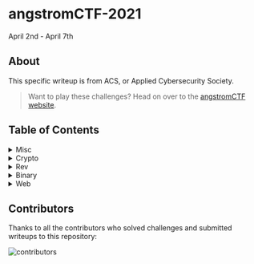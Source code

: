 # angstromCTF-2021
April 2nd - April 7th

## About
This specific writeup is from ACS, or Applied Cybersecurity Society.

> Want to play these challenges? Head on over to the [angstromCTF website](2021.angstromctf.com/).

## Table of Contents

<details>
<summary>Misc</summary>

|Question|Points|
|-|-|
|[Sanity Check](./Misc/Sanity%20Check.md)|5|
|[Archaic](./Misc/Archaic.md)|50|
|[Fish](./Misc/Fish.md)|60|
|[Float On](./Misc/Float%20On.md)|130|

</details>
<details>
<summary>Crypto</summary>

|Question|Points|
|-|-|
|[Relatively Simple Algorithm](./Crypto/Relatively%20Simple%20Algorithm.md)|40|
|[Exclusive Cipher](Crypto/Exclusive%20Cipher.md)|40|
|[Keysar v2](./Crypto/Keysar%20v2.md)|40|
|[sosig](./Crypto/Sosig.md)|70|

</details>
<details>
<summary>Rev</summary>

|Question|Points|
|-|-|
|[Free Flags!!1!!](Rev/Free_Flags/free_flags/README.md)|50|
|[Revex](./Rev/Revex.md)|75|

</details>
<details>
<summary>Binary</summary>

|Question|Points|
|-|-|
|||

</details>
<details>
<summary>Web</summary>

|Question|Points|
|-|-|
|[Jar](./Web/Jar.md)|70|

</details>

## Contributors
Thanks to all the contributors who solved challenges and submitted writeups to this repository:

![contributors](https://contrib.rocks/image?repo=AppliedCyberCTF/angstromCTF-2021)
